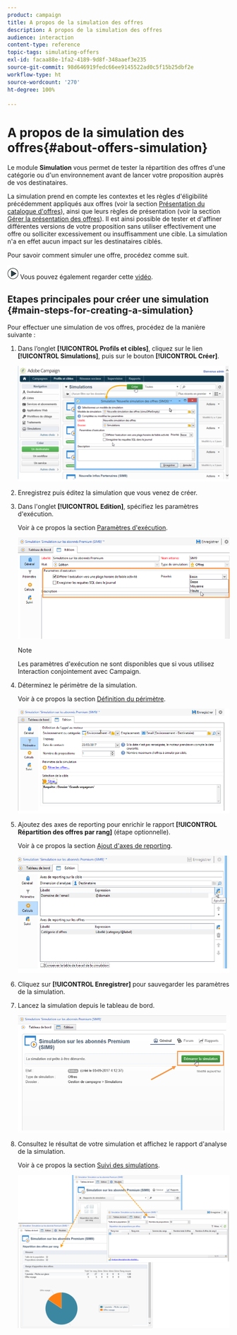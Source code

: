 ```yaml
---
product: campaign
title: A propos de la simulation des offres
description: A propos de la simulation des offres
audience: interaction
content-type: reference
topic-tags: simulating-offers
exl-id: facaa88e-1fa2-4189-9d8f-348aaef3e235
source-git-commit: 98d646919fedc66ee9145522ad0c5f15b25dbf2e
workflow-type: ht
source-wordcount: '270'
ht-degree: 100%

---
```


# A propos de la simulation des offres{#about-offers-simulation}

Le module **Simulation** vous permet de tester la répartition des offres d&#39;une catégorie ou d&#39;un environnement avant de lancer votre proposition auprès de vos destinataires.

La simulation prend en compte les contextes et les règles d&#39;éligibilité précédemment appliqués aux offres (voir la section [Présentation du catalogue d&#39;offres](../../interaction/using/offer-catalog-overview.md)), ainsi que leurs règles de présentation (voir la section [Gérer la présentation des offres](../../interaction/using/managing-offer-presentation.md)). Il est ainsi possible de tester et d&#39;affiner différentes versions de votre proposition sans utiliser effectivement une offre ou solliciter excessivement ou insuffisamment une cible. La simulation n&#39;a en effet aucun impact sur les destinataires ciblés.

Pour savoir comment simuler une offre, procédez comme suit.

![](assets/do-not-localize/how-to-video.png) Vous pouvez également regarder cette [vidéo](https://helpx.adobe.com/campaign/classic/how-to/simulate-offer-in-acv6.html?playlist=/ccx/v1/collection/product/campaign/classic/segment/digital-marketers/explevel/intermediate/applaunch/introduction/collection.ccx.js&amp;ref=helpx.adobe.com).

## Etapes principales pour créer une simulation {#main-steps-for-creating-a-simulation}

Pour effectuer une simulation de vos offres, procédez de la manière suivante :

1. Dans l’onglet **[!UICONTROL Profils et cibles]**, cliquez sur le lien **[!UICONTROL Simulations]**, puis sur le bouton **[!UICONTROL Créer]**.

   ![](assets/offer_simulation_001.png)

1. Enregistrez puis éditez la simulation que vous venez de créer.
1. Dans l&#39;onglet **[!UICONTROL Edition]**, spécifiez les paramètres d&#39;exécution.

   Voir à ce propos la section [Paramètres d&#39;exécution](../../interaction/using/execution-settings.md).

   ![](assets/offer_simulation_003.png)

   >[!NOTE]
   >
   >Les paramètres d&#39;exécution ne sont disponibles que si vous utilisez Interaction conjointement avec Campaign.

1. Déterminez le périmètre de la simulation.

   Voir à ce propos la section [Définition du périmètre](../../interaction/using/simulation-scope.md#definition-of-the-scope).

   ![](assets/offer_simulation_004.png)

1. Ajoutez des axes de reporting pour enrichir le rapport **[!UICONTROL Répartition des offres par rang]** (étape optionnelle).

   Voir à ce propos la section [Ajout d&#39;axes de reporting](../../interaction/using/simulation-scope.md#adding-reporting-axes).

   ![](assets/offer_simulation_005.png)

1. Cliquez sur **[!UICONTROL Enregistrer]** pour sauvegarder les paramètres de la simulation.
1. Lancez la simulation depuis le tableau de bord.

   ![](assets/offer_simulation_006.png)

1. Consultez le résultat de votre simulation et affichez le rapport d&#39;analyse de la simulation.

   Voir à ce propos la section [Suivi des simulations](../../interaction/using/simulation-tracking.md).

   ![](assets/offer_simulation_007.png)
